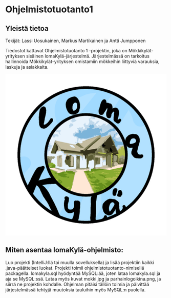 # Ohjelmistotuotanto1
## Yleistä tietoa
Tekijät: Lassi Uosukainen, Markus Martikainen ja Antti Jumpponen

Tiedostot kattavat Ohjelmistotuotanto 1 -projektin, joka on Mökkikylät-yrityksen sisäinen lomaKylä-järjestelmä. Järjestelmässä on tarkoitus hallinnoida Mökkikylät-yrityksen omistamiin mökkeihin liittyviä varauksia, laskuja ja asiakkaita.

![lomaKylän logo](https://github.com/maraiko/Ohjelmistotuotanto1/blob/main/parhainlogoikina.png?raw=true)

## Miten asentaa lomaKylä-ohjelmisto:
Luo projekti (IntelliJ:llä tai muulla sovelluksella) ja lisää projektiin kaikki .java-päätteiset luokat. Projekti toimii ohjelmistotuotanto-nimisellä packagella. lomakyla.sql hyödyntää MySQL:ää, joten lataa lomakyla.sql ja aja se MySQL:ssä. Lataa myös kuvat mokki.jpg ja parhainlogoikina.png, ja siirrä ne projektin kohdalle. Ohjelman pitäisi tällöin toimia ja päivittää järjestelmässä tehtyjä muutoksia tauluihin myös MySQL:n puolella.
